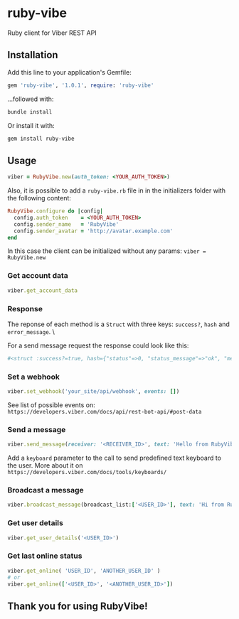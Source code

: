 # ruby-vibe
Ruby client for Viber REST API


## Installation
Add this line to your application's Gemfile:

```ruby
gem 'ruby-vibe', '1.0.1', require: 'ruby-vibe'
```

...followed with:
```bash
bundle install
```

Or install it with:
```bash
gem install ruby-vibe
```

## Usage
```ruby
viber = RubyVibe.new(auth_token: <YOUR_AUTH_TOKEN>)
```

Also, it is possible to add a `ruby-vibe.rb` file in in the initializers folder with the following content:

```ruby
RubyVibe.configure do |config|
  config.auth_token    = <YOUR_AUTH_TOKEN>
  config.sender_name   = 'RubyVibe'
  config.sender_avatar = 'http://avatar.example.com' 
end
```

In this case the client can be initialized without any params: `viber = RubyVibe.new`

### Get account data
```ruby
viber.get_account_data
```

### Response
The reponse of each method is a `Struct` with three keys: `success?`, `hash` and `error_message`. \

For a send message request the response could look like this: 

```ruby
#<struct :success?=true, hash={"status"=>0, "status_message"=>"ok", "message_token"=>5595771666503728439, "chat_hostname"=>"SN-CHAT-16_"}, error_message=nil> 
```

### Set a webhook
```ruby
viber.set_webhook('your_site/api/webhook', events: [])
```
See list of possible events on: `https://developers.viber.com/docs/api/rest-bot-api/#post-data`

### Send a message
```ruby
viber.send_message(receiver: '<RECEIVER_ID>', text: 'Hello from RubyVibe!', sender_name: 'Sender', sender_avatar: 'http://avatar.example.com', tracking_data: 'tracking data')
```

Add a `keyboard` parameter to the call to send predefined text keyboard to the user. More about it on `https://developers.viber.com/docs/tools/keyboards/`

### Broadcast a message
```ruby
viber.broadcast_message(broadcast_list:['<USER_ID>'], text: 'Hi from RubyVibe!', sender_name: 'RubyVibe', sender_avatar: 'http://avatar.example.com', type: 'text')
```

### Get user details
```ruby
viber.get_user_details('<USER_ID>')
```

### Get last online status
```ruby
viber.get_online( 'USER_ID', 'ANOTHER_USER_ID' )
# or
viber.get_online(['<USER_ID>', '<ANOTHER_USER_ID>'])
```

## Thank you for using RubyVibe!


